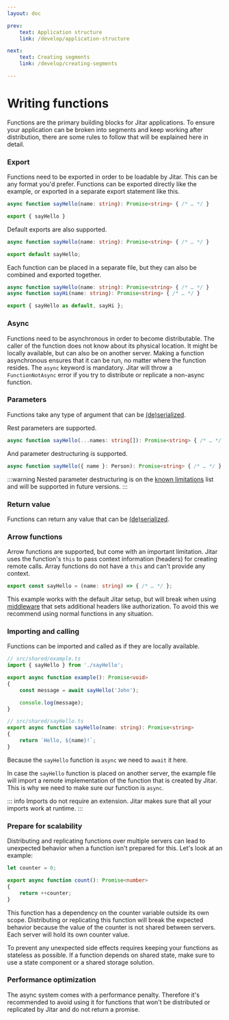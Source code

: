 ```yaml
---
layout: doc

prev:
    text: Application structure
    link: /develop/application-structure

next:
    text: Creating segments
    link: /develop/creating-segments

---
```


# Writing functions

Functions are the primary building blocks for Jitar applications. To ensure your application can be broken into segments and keep working after distribution, there are some rules to follow that will be explained here in detail.

### Export

Functions need to be exported in order to be loadable by Jitar. This can be any format you'd prefer. Functions can be exported directly like the example, or exported in a separate export statement like this.

```ts
async function sayHello(name: string): Promise<string> { /* … */ }

export { sayHello }
```

Default exports are also supported.

```ts
async function sayHello(name: string): Promise<string> { /* … */ }

export default sayHello;
```

Each function can be placed in a separate file, but they can also be combined and exported together.

```ts
async function sayHello(name: string): Promise<string> { /* … */ }
async function sayHi(name: string): Promise<string> { /* … */ }

export { sayHello as default, sayHi };
```

### Async

Functions need to be asynchronous in order to become distributable. The caller of the function does not know about its physical location. It might be locally available, but can also be on another server. Making a function asynchronous ensures that it can be run, no matter where the function resides. The `async` keyword is mandatory. Jitar will throw a `FunctionNotAsync` error if you try to distribute or replicate a non-async function.

### Parameters

Functions take any type of argument that can be [(de)serialized](./data-sharing.md#automatic-deserialization).

Rest parameters are supported.

```ts
async function sayHello(...names: string[]): Promise<string> { /* … */ }
```

And parameter destructuring is supported.

```ts
async function sayHello({ name }: Person): Promise<string> { /* … */ }
```

:::warning
Nested parameter destructuring is on the [known limitations](../internals/data-serialization#known-issues) list and will be supported in future versions.
:::

### Return value

Functions can return any value that can be [(de)serialized](./data-sharing.md#automatic-deserialization).

### Arrow functions

Arrow functions are supported, but come with an important limitation. Jitar uses the function's `this` to pass context information (headers) for creating remote calls. Array functions do not have a `this` and can't provide any context.

```ts
export const sayHello = (name: string) => { /* … */ };
```

This example works with the default Jitar setup, but will break when using [middleware](./middleware) that sets additional headers like authorization. To avoid this we recommend using normal functions in any situation.

### Importing and calling

Functions can be imported and called as if they are locally available.

```ts
// src/shared/example.ts
import { sayHello } from './sayHello';

export async function example(): Promise<void>
{
    const message = await sayHello('John');

    console.log(message);
}

// src/shared/sayHello.ts
export async function sayHello(name: string): Promise<string>
{
    return `Hello, ${name}!`;
}
```

Because the `sayHello` function is `async` we need to `await` it here.

In case the `sayHello` function is placed on another server, the example file will import a remote implementation of the function that is created by Jitar. This is why we need to make sure our function is `async`.

::: info
Imports do not require an extension. Jitar makes sure that all your imports work at runtime.
:::

### Prepare for scalability

Distributing and replicating functions over multiple servers can lead to unexpected behavior when a function isn't prepared for this. Let's look at an example:

```ts
let counter = 0;

export async function count(): Promise<number>
{
    return ++counter;
}
```

This function has a dependency on the counter variable outside its own scope. Distributing or replicating this function will break the expected behavior because the value of the counter is not shared between servers. Each server will hold its own counter value.

To prevent any unexpected side effects requires keeping your functions as stateless as possible. If a function depends on shared state, make sure to use a state component or a shared storage solution.

### Performance optimization

The async system comes with a performance penalty. Therefore it's recommended to avoid using it for functions that won't be distributed or replicated by Jitar and do not return a promise.
